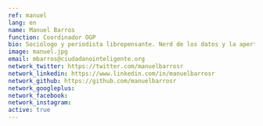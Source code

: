 ```yaml
---
ref: manuel
lang: en
name: Manuel Barros
function: Coordinador OGP
bio: Sociólogo y periodista librepensante. Nerd de los datos y la apertura, en donde estoy seguro que está el futuro de nuestras sociedades.
image: manuel.jpg
email: mbarros@ciudadanointeligente.org
network_twitter: https://twitter.com/manuelbarrosr
network_linkedin: https://www.linkedin.com/in/manuelbarrosr
network_github: https://github.com/manuelbarrosr
network_googleplus:
network_facebook:
network_instagram:
active: true
---
```

